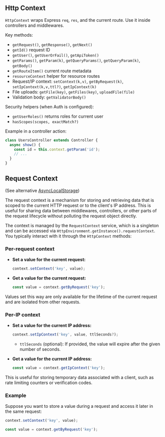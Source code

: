 ## Http Context

`HttpContext` wraps Express `req`, `res`, and the current route. Use it inside controllers and middlewares.

Key methods:
- `getRequest()`, `getResponse()`, `getNext()`
- `getId()` request ID
- `getUser()`, `getUserOrFail()`, `getApiToken()`
- `getParams()`, `getParam(k)`, `getQueryParams()`, `getQueryParam(k)`, `getBody()`
- `getRouteItem()` current route metadata
- `resourceContext` helper for resource routes
- Request/IP context: `setContext(k,v)`, `getByRequest(k)`, `setIpContext(k,v,ttl?)`, `getIpContext(k)`
- File uploads: `getFile(key)`, `getFiles(key)`, `uploadFile(file)`
- Validation body: `getValidatorBody()`

Security helpers (when Auth is configured):
- `getUserRoles()` returns roles for current user
- `hasScopes(scopes, exactMatch?)`

Example in a controller action:
```ts
class UsersController extends Controller {
  async show() {
    const id = this.context.getParam('id');
    // ...
  }
}
```

## Request Context

(See alternative [AsyncLocalStorage](./async-local-storage.md))

The request context is a mechanism for storing and retrieving data that is scoped to the current HTTP request or to the client's IP address. This is useful for sharing data between middlewares, controllers, or other parts of the request lifecycle without polluting the request object directly.

The context is managed by the `RequestContext` service, which is a singleton and can be accessed via `HttpEnvironment.getInstance().requestContext`. You typically interact with it through the `HttpContext` methods:

### Per-request context

- **Set a value for the current request:**
  ```ts
  context.setContext('key', value);
  ```
- **Get a value for the current request:**
  ```ts
  const value = context.getByRequest('key');
  ```

Values set this way are only available for the lifetime of the current request and are isolated from other requests.

### Per-IP context

- **Set a value for the current IP address:**
  ```ts
  context.setIpContext('key', value, ttlSeconds?);
  ```
  - `ttlSeconds` (optional): If provided, the value will expire after the given number of seconds.

- **Get a value for the current IP address:**
  ```ts
  const value = context.getIpContext('key');
  ```

This is useful for storing temporary data associated with a client, such as rate limiting counters or verification codes.

### Example

Suppose you want to store a value during a request and access it later in the same request:
  
```ts
context.setContext('key', value);
```
```ts
const value = context.getByRequest('key');
```


